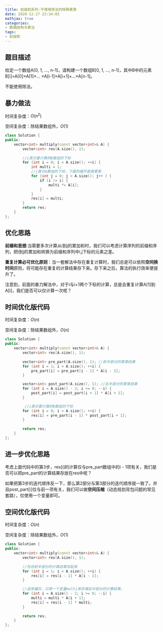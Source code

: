 ```yaml
---
title: 前缀和系列-不使用除法的特殊累乘
date: 2020-12-27 23:34:03
mathjax: true
categories:
- 数据结构与算法
tags: 
- 前缀和
---
```


## 题目描述

给定一个数组A[0, 1, …, n-1]，请构建一个数组B[0, 1, …, n-1]，其中B中的元素B[i]=A[0]×A[1]×… ×A[i-1]×A[i+1]×…×A[n-1]。

不能使用除法。

## 暴力做法

时间复杂度：$O(n^2)$

空间复杂度：除结果数组外，$O(1)$

```cpp
class Solution {
public:
    vector<int> multiply(const vector<int>& A) {
        vector<int> res(A.size(), 1);
        
        //i表示要计算的B数组的下标
        for (int i = 0; i < A.size(); ++i) {
            int multi = 1;
            //j表示A数组的下标，下面的循环是做累乘
            for (int j = 0; j < A.size(); j++ ) {
                if (i != i) {
                    multi *= A[i];
                }
            }
            res[i] = multi;
        }        
        return res;
    }
};
```

## 优化思路

**前缀和思想**:当需要多次计算从i到j的累加和时，我们可以考虑计算序列的前缀和序列，把i到j的累加和转换为前缀和序列中i,j下标的元素之差。

**重复计算必可优化原则**：当一套解法中存在重复计算时，我们总是可以依照**空间换时间**原则，将可能存在重复的计算结果存下来。存下来之后，算法的执行效率便提升了。

注意到，前面的暴力解法中，对于i与i+1两个下标的计算，总是会重复计算A[1]到A[i]，我们是否可以仅计算一次呢？

## 时间优化版代码

时间复杂度：$O(n)$

空间复杂度：除结果数组外，$O(n)$

```cpp
class Solution {
public:
    vector<int> multiply(const vector<int>& A) {
        vector<int> res(A.size(), 1);
        
        vector<int> pre_part(A.size(), 1); //前半部分的累乘结果
        for (int i = 1; i < A.size(); ++i) {
            pre_part[i] = pre_part[i - 1] * A[i - 1];
        }

        vector<int> post_part(A.size(), 1); //后半部分的累乘结果
        for (int i = A.size() - 2; i >= 0; --i) {
            post_part[i] = post_part[i + 1] * A[i + 1];
        }

         //i表示要计算的B数组的下标
        for (int i = 0; i < A.size(); ++i) {
            res[i] = pre_part[i - 1] * post_part[i + 1];
        }   
        
        return res;
    }
};
```

## 进一步优化思路

考虑上面代码中的第3步，res[i]的计算仅与pre_part数组中的i - 1项有关，我们是否可以把pre_part的计算结果存放在res中呢？

如果把第3步的迭代顺序反一下，那么第2部分与第3部分的迭代顺序就一致了。并且post_part[i]仅与前一项有关，我们可以做**空间压缩**（动态规划背包问题的常见套路），仅使用一个变量即可。

## 空间优化版代码

时间复杂度：$O(n)$

空间复杂度：除结果数组外，$O(1)$

```cpp
class Solution {
public:
    vector<int> multiply(const vector<int>& A) {
        vector<int> res(A.size(), 1);
        
        //先将前半部分的计算结果存起来
        for (int i = 1; i < A.size(); ++i) {
            res[i] = res[i - 1] * A[i - 1];
        }

        //逆序遍历，只用一个变量multi来存储后半部分的计算结果。
        for (int i = A.size() - 2; i >= 0; --i) {
            multi = multi * A[i + 1];
            res[i] = res[i - 1] * multi;
        }
 
        return res;
    }
};
```
